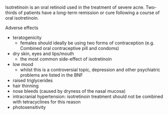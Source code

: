 Isotretinoin is an oral retinoid used in the treatment of severe acne. Two\-thirds of patients have a long\-term remission or cure following a course of oral isotretinoin.  
  
Adverse effects  
* teratogenicity
	+ females should ideally be using two forms of contraception (e.g. Combined oral contraceptive pill and condoms)
* dry skin, eyes and lips/mouth
	+ the most common side\-effect of isotretinoin
* low mood
	+ whilst this is a controversial topic, depression and other psychiatric problems are listed in the BNF
* raised triglycerides
* hair thinning
* nose bleeds (caused by dryness of the nasal mucosa)
* intracranial hypertension: isotretinoin treatment should not be combined with tetracyclines for this reason
* photosensitivity
